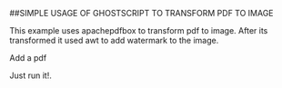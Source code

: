 ##SIMPLE USAGE OF GHOSTSCRIPT TO TRANSFORM PDF TO IMAGE

This example uses apachepdfbox to transform pdf to image.
After its transformed it used awt to add watermark to the image.



Add a pdf 

Just run it!.